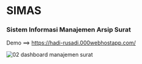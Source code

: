 # SIMAS
### Sistem Informasi Manajemen Arsip Surat
Demo ==> https://hadi-rusadi.000webhostapp.com/


![02  dashboard manajemen surat](https://user-images.githubusercontent.com/77903323/190657216-ca40747d-3ff4-4924-8026-c72bb444bb38.png)

